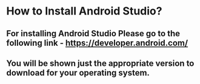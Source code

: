 # How to Install Android Studio?

## For installing Android Studio Please go to the following link - https://developer.android.com/ <br>
## You will be shown just the appropriate version to download for your operating system.
